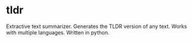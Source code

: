 # tldr
Extractive text summarizer. Generates the TLDR version of any text. Works with multiple languages.
Written in python.
